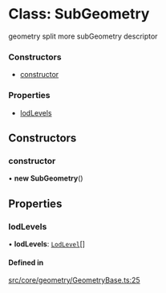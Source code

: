 # Class: SubGeometry

geometry split more subGeometry descriptor

### Constructors

- [constructor](SubGeometry.md#constructor)

### Properties

- [lodLevels](SubGeometry.md#lodlevels)

## Constructors

### constructor

• **new SubGeometry**()

## Properties

### lodLevels

• **lodLevels**: [`LodLevel`](../types/LodLevel.md)[]

#### Defined in

[src/core/geometry/GeometryBase.ts:25](https://github.com/Orillusion/orillusion/blob/main/src/core/geometry/GeometryBase.ts#L25)
